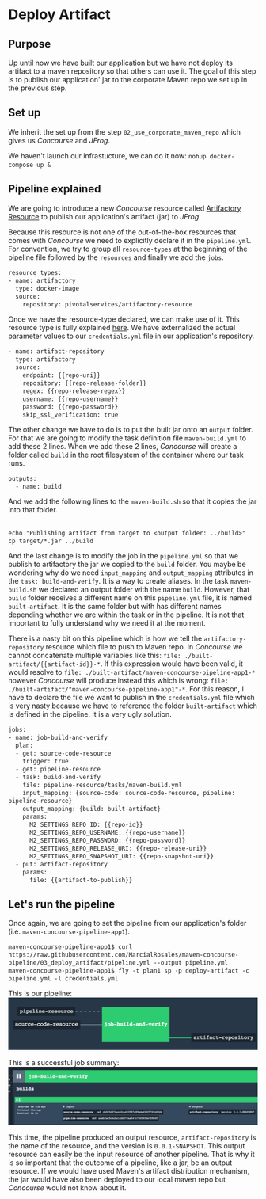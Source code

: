 # Deploy Artifact

## Purpose

Up until now we have built our application but we have not deploy its artifact to a maven repository
so that others can use it. The goal of this step is to publish our application' jar to the corporate Maven repo
we set up in the previous step.

## Set up
We inherit the set up from the step `02_use_corporate_maven_repo` which gives us *Concourse* and *JFrog*.

We haven't launch our infrastucture, we can do it now:
`nohup docker-compose up & `


## Pipeline explained

We are going to introduce a new *Concourse* resource called [Artifactory Resource](https://github.com/pivotalservices/artifactory-resource) to publish our application's artifact (jar) to *JFrog*.

Because this resource is not one of the out-of-the-box resources that comes with *Concourse* we need to explicitly declare it in the `pipeline.yml`. For convention, we try to group all `resource-types` at the beginning of the pipeline file followed by the `resources` and finally we add the `jobs`.

```
resource_types:
- name: artifactory
  type: docker-image
  source:
    repository: pivotalservices/artifactory-resource
```

Once we have the resource-type declared, we can make use of it. This resource type is fully explained [here](https://github.com/pivotalservices/artifactory-resource). We have externalized the actual parameter values to our `credentials.yml` file in our application's repository.

```
- name: artifact-repository
  type: artifactory
  source:
    endpoint: {{repo-uri}}
    repository: {{repo-release-folder}}
    regex: {{repo-release-regex}}
    username: {{repo-username}}
    password: {{repo-password}}
    skip_ssl_verification: true

```

The other change we have to do is to put the built jar onto an `output` folder. For that we are going to modify the task definition file `maven-build.yml` to add these 2 lines. When we add these 2 lines, *Concourse* will create a folder called `build` in the root filesystem of the container where our task runs.

```
outputs:
  - name: build
```

And we add the following lines to the `maven-build.sh` so that it copies the jar into that folder.
```

echo "Publishing artifact from target to <output folder: ../build>"
cp target/*.jar ../build
```

And the last change is to modify the job in the `pipeline.yml` so that we publish to artifactory the jar we copied to the `build` folder.
You maybe be wondering why do we need `input_mapping` and `output_mapping` attributes in the `task: build-and-verify`. It is a way to create aliases. In the task `maven-build.sh` we declared an output folder with the name `build`. However, that `build` folder receives a different name on this `pipeline.yml` file, it is named `built-artifact`. It is the same folder but with has different names depending whether we are within the task or in the pipeline. It is not that important to fully understand why we need it at the moment.

There is a nasty bit on this pipeline which is how we tell the `artifactory-repository` resource which file to push to Maven repo. In *Concourse* we cannot concatenate multiple variables like this: `file: ./built-artifact/{{artifact-id}}-*`. If this expression would have been valid, it would resolve to `file: ./built-artifact/maven-concourse-pipeline-app1-*` however *Concourse* will produce instead this which is wrong: `file: ./built-artifact/"maven-concourse-pipeline-app1"-*`. For this reason, I have to declare the file we want to publish in the `credentials.yml` file which is very nasty because we have to reference the folder `built-artifact` which is defined in the pipeline. It is a very ugly solution.

```
jobs:
- name: job-build-and-verify
  plan:
  - get: source-code-resource
    trigger: true
  - get: pipeline-resource
  - task: build-and-verify
    file: pipeline-resource/tasks/maven-build.yml
    input_mapping: {source-code: source-code-resource, pipeline: pipeline-resource}
    output_mapping: {build: built-artifact}
    params:
      M2_SETTINGS_REPO_ID: {{repo-id}}
      M2_SETTINGS_REPO_USERNAME: {{repo-username}}
      M2_SETTINGS_REPO_PASSWORD: {{repo-password}}
      M2_SETTINGS_REPO_RELEASE_URI: {{repo-release-uri}}
      M2_SETTINGS_REPO_SNAPSHOT_URI: {{repo-snapshot-uri}}
  - put: artifact-repository
    params:
      file: {{artifact-to-publish}}

```

## Let's run the pipeline

Once again, we are going to set the pipeline from our application's folder (i.e. `maven-concourse-pipeline-app1`).
```
maven-concourse-pipeline-app1$ curl https://raw.githubusercontent.com/MarcialRosales/maven-concourse-pipeline/03_deploy_artifact/pipeline.yml --output pipeline.yml
maven-concourse-pipeline-app1$ fly -t plan1 sp -p deploy-artifact -c pipeline.yml -l credentials.yml
```
This is our pipeline:
![Pipeline that builds and deploys to Artifactory](assets/pipeline4.png)

This is a successful job summary:
![Successful build and deploy](assets/pipeline3.png)


This time, the pipeline produced an output resource, `artifact-repository` is the name of the resource, and the version is `0.0.1-SNAPSHOT`. This output resource can easily be the input resource of another pipeline. That is why it is so important that the outcome of a pipeline, like a jar, be an output resource. If we would have used Maven's artifact distribution mechanism, the jar would have also been deployed to our local maven repo but *Concourse* would not know about it.
